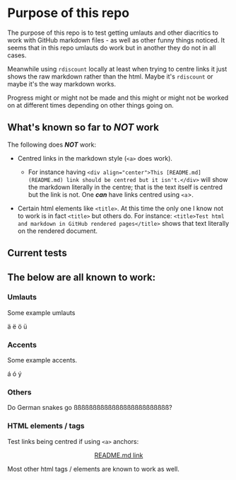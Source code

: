 <html>
<head>
</head>

# Purpose of this repo

The purpose of this repo is to test getting umlauts and other diacritics to work
with GitHub markdown files - as well as other funny things noticed. It seems
that in this repo umlauts do work but in another they do not in all cases. 

Meanwhile using `rdiscount` locally at least when trying to centre links it just
shows the raw markdown rather than the html. Maybe it's `rdiscount` or maybe
it's the way markdown works.

Progress might or might not be made and this might or might not be worked on at
different times depending on other things going on.

## What's known so far to _NOT_ work

The following does _**NOT**_ work:

- Centred links in the markdown style (`<a>` does work).
    * For instance having `<div align="center">This [README.md](README.md) link
    should be centred but it isn't.</div>` will show the markdown literally in
    the centre; that is the text itself is centred but the link is not. One
    _**can**_ have links centred using `<a`>.

- Certain html elements like `<title>`. At this time the only one I know not to
work is in fact `<title>` but others do. For instance: `<title>Test html and
markdown in GitHub rendered pages</title>` shows that text literally on the
rendered document.

## Current tests


## The below are all known to work:

### Umlauts

Some example umlauts

ä ë ö ü

### Accents

Some example accents.

á ó ý

### Others

Do German snakes go ßßßßßßßßßßßßßßßßßßßßßßßßß?


### HTML elements / tags

Test links being centred if using `<a>` anchors:

<div align="center"><a href="README.md">README.md link</a></div>

Most other html tags / elements are known to work as well.

</html>
